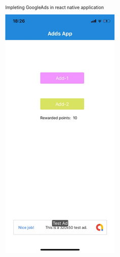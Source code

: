Impleting GoogleAds in react native application

![alt text](https://github.com/andreabecerrab/react-native-exercises/blob/master/Ads/assets/adsscreen.png)
